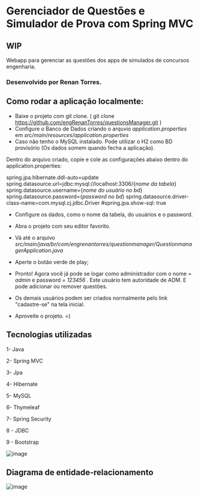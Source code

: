 # Gerenciador de Questões e Simulador de Prova com Spring MVC
## WIP
Webapp para gerenciar as questões dos apps de simulados de concursos engenharia.

### Desenvolvido por Renan Torres.

## Como rodar a aplicação localmente:
- Baixe o projeto com git clone. ( git clone https://github.com/engRenanTorres/questionsManager.git )
- Configure o Banco de Dados criando o arquvio *application.properties* em *src/main/resources/application.properties*
- Caso não tenho o MySQL instalado. Pode utilizar o H2 como BD provisório (Os dados 
somem quando fecha a aplicação). 

Dentro do arquivo criado, copie e cole as configurações abaixo dentro do application.properties:

spring.jpa.hibernate.ddl-auto=update
spring.datasource.url=jdbc:mysql://localhost:3306/{*nome da tabela*}
spring.datasource.username={*nome do usuário no bd*}
spring.datasource.password={*password no bd*}
spring.datasource.driver-class-name=com.mysql.cj.jdbc.Driver
#spring.jpa.show-sql: true

- Configure os dados, como o nome da tabela, do usuários e o password.
- Abra o projeto com seu editor favorito.
- Vá até o arquivo *src/main/java/br/com/engrenantorres/questionmanager/QuestionmanagerApplication.java*
- Aperte o botão verde de play;
- Pronto! Agora você já pode se logar como administrador com o nome = *admin* e password = *123456* .
  Este usuário tem autoridade de ADM. E pode adicionar ou remover questões.

- Os demais usuários podem ser criados normalmente pelo link "cadastre-se" na tela inicial.

- Aproveite o projeto. =)

## Tecnologias utilizadas

1- Java

2- Spring MVC

3- Jpa

4- Hibernate

5- MySQL

6- Thymeleaf

7- Spring Security

8 - JDBC

9 - Bootstrap

![image](https://user-images.githubusercontent.com/85042807/202832041-17e97952-753d-404f-9f81-140087dcdf1e.png)


## Diagrama de entidade-relacionamento

![image](https://user-images.githubusercontent.com/85042807/202824699-c6c16c76-e1ee-4c35-8bdd-044366d7deaa.png)





